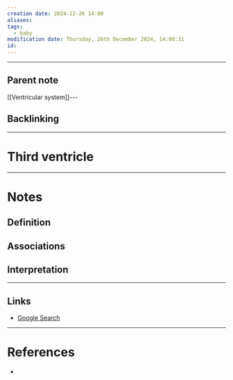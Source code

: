 ```yaml
---
creation date: 2024-12-26 14:00
aliases: 
tags:
  - baby
modification date: Thursday, 26th December 2024, 14:00:31
id:
---
```

---

## Parent note
[[Ventricular system]]---
## Backlinking


---
# Third ventricle


---
# Notes

## Definition

## Associations

## Interpretation

---
## Links
- [Google Search](https://www.google.com/search?q=Third+ventricle)

---
# References
+ 